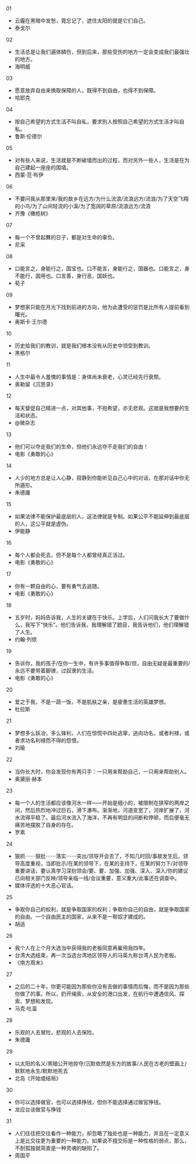 01  
- 云霾在黑暗中发愁，竟忘记了，遮住太阳的就是它们自己。
- 泰戈尔

02 
- 生活总是让我们遍体鳞伤，但到后来，那些受伤的地方一定会变成我们最强壮的地方。
- 海明威

03
- 愿意放弃自由来换取保障的人，既得不到自由，也得不到保障。
- 哈耶克

04
- 按自己希望的方式生活不叫自私，要求別人按照自己希望的方式生活才叫自私。
- 鲁斯·伦德尔

05 
- 对有些人来说，生活就是不断破墙而出的过程，而对另外一些人，生活是在为自己建起一座座的围墙。
- 西蒙·范·布伊

06 
- 不要问我从那里来/我的故乡在远方/为什么流浪/流浪远方/流浪/为了天空飞翔的小鸟/为了山间轻流的小溪/为了宽阔的草原/流浪远方/流浪
- 齐豫《橄榄树》

07 
- 每一个不曾起舞的日子，都是对生命的辜负。
- 尼采

08 
- 口能言之，身能行之，国宝也。口不能言，身能行之，国器也。口能言之，身不能行，国用也。口言善，身行恶，国妖也。
- 荀子

09 
- 梦想家只能在月光下找到前进的方向，他为此遭受的惩罚是比所有人提前看到曙光。
- 奥斯卡·王尔德

10 
- 历史给我们的教训，就是我们根本没有从历史中领受到教训。
- 黑格尔

11
- 人生中最令人羞愧的事情是：身体尚未衰老，心灵已经先行衰颓。
- 奥勒留《沉思录》

12 
- 每天督促自己精进一点，对其他事，不抱希望，亦无悲观。这就是我想要的生活和状态。
- @微杂志
 
13 
- 他们可以夺走我们的生命，但他们永远夺不走我们的自由！
- 电影《勇敢的心》

14 
- 人少的地方总是让人心静，寂静到你能听见自己心中的对话，在那对话中你无所遁形。
- 朱德庸

15 
- 如果法律不能保护最底层的人，这法律就是专制。如果公平不能延伸到最底层的人，这公平就是虚伪。
- 伊能静 
 
16 
- 每个人都会死去，但不是每个人都曾经真正活过。
- 电影《勇敢的心》

17 
- 你有一颗自由的心，要有勇气去追随。
- 电影《勇敢的心》

18 
- 五岁时，妈妈告诉我，人生的关键在于快乐。上学后，人们问我长大了要做什么，我写下“快乐”。他们告诉我，我理解错了题目，我告诉他们，他们理解错了人生。
- 约翰·列侬

19 
- 告诉你，我的孩子/在你一生中，有许多事值得争取/但，自由无疑是最重要的/永远不要带着脚镣，过奴隶的生活。
- 电影《勇敢的心》

20 
- 爱之于我，不是一蔬一饭，不是肌肤之亲，是疲惫生活的英雄梦想。
- 杜拉斯

21 
- 梦想多么妖冶，多么锋利，人们在惊慌中四处逃窜，逃向功名，或者利禄，或者求功名利禄而不得的怨恨。
- 刘瑜

22 
- 当你长大时，你会发现你有两只手：一只用来帮助自己，一只用来帮助别人。
- 奥黛丽·赫本

23 
- 每一个人的生活都应该像河水一样——开始是细小的，被限制在狭窄的两岸之间，然后热烈地冲过巨石，滑下瀑布。渐渐地，河道变宽了，河岸扩展了，河水流得平稳了。最后河水流入了海洋，不再有明显的间断和停顿，而后便毫无痛苦地摆脱了自身的存在。
- 罗素

24 
- 狠抓⋯⋯狠批⋯⋯落实⋯⋯突出/领导开会去了，不知几时回/事故发生后，领导高度重视，当即批示/在某的领导下，在某的支持下，在某的努力下/对领导重要讲话，要认真学习深刻领会/要、要、加强、加强、深入、深入/你的建议已向相关部门反映/领导亲临一线/会议重要，意义重大/此事还在调查中。
- 媒体评选的十大恶心官话。

25 
- 争取你自己的权利，就是争取国家的权利；争取你自己的自由，就是争取国家的自由。一个自由民主的国家，从来不是一帮奴才建成的。
- 胡适

26 
- 我个人在上个月大选当中获得我的老板同意再雇用我四年。
- 台湾大选结束，再一次当选台湾地区领导人的马英九称台湾人民为老板。
- 《南方周末》

27 
- 之后的二十年，你更可能因为那些你没有去做的事情而后悔，而不是因为那些你做了的事。所以，扔开绳索，从安全的港口出发，在航行中遭遇信风、探索、梦想和发现。
- 马克·吐温

28 
- 乐观的人去冒险，悲观的人去保险。
- 朱德庸

29 
- 以太阳的名义/黑暗公开地掠夺/沉默依然是东方的故事/人民在古老的壁画上/默默地永生/默默地死去 
- 北岛《开始或结局》

30 
- 你可以选择做官，也可以选择挣钱，但你不能选择通过做官挣钱。
- 龙应台谈做官与挣钱

31
- 人们往往把交往看作一种能力，却忽略了独处也是一种能力，并且在一定意义上是比交往更为重要的一种能力。如果说不擅交际是一种性格的弱点，那么，不耐孤独就简直是一种灵魂的缺陷了。
- 周国平
